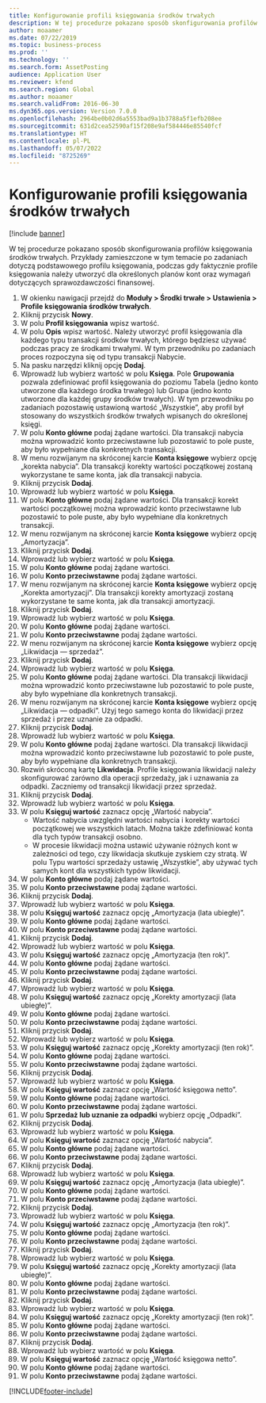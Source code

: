 ```yaml
---
title: Konfigurowanie profili księgowania środków trwałych
description: W tej procedurze pokazano sposób skonfigurowania profilów księgowania środków trwałych.
author: moaamer
ms.date: 07/22/2019
ms.topic: business-process
ms.prod: ''
ms.technology: ''
ms.search.form: AssetPosting
audience: Application User
ms.reviewer: kfend
ms.search.region: Global
ms.author: moaamer
ms.search.validFrom: 2016-06-30
ms.dyn365.ops.version: Version 7.0.0
ms.openlocfilehash: 2964be0b02d6a5553bad9a1b3788a5f1efb208ee
ms.sourcegitcommit: 631d2cea52590af15f208e9af584446e85540fcf
ms.translationtype: HT
ms.contentlocale: pl-PL
ms.lasthandoff: 05/07/2022
ms.locfileid: "8725269"
---
```

# <a name="set-up-fixed-asset-posting-profiles"></a>Konfigurowanie profili księgowania środków trwałych

[!include [banner](../../includes/banner.md)]

W tej procedurze pokazano sposób skonfigurowania profilów księgowania środków trwałych. Przykłady zamieszczone w tym temacie po zadaniach dotyczą podstawowego profilu księgowania, podczas gdy faktycznie profile księgowania należy utworzyć dla określonych planów kont oraz wymagań dotyczących sprawozdawczości finansowej.

1. W okienku nawigacji przejdź do **Moduły > Środki trwałe > Ustawienia > Profile księgowania środków trwałych**.
2. Kliknij przycisk **Nowy**.
3. W polu **Profil księgowania** wpisz wartość.
4. W polu **Opis** wpisz wartość. Należy utworzyć profil księgowania dla każdego typu transakcji środków trwałych, którego będziesz używać podczas pracy ze środkami trwałymi. W tym przewodniku po zadaniach proces rozpoczyna się od typu transakcji Nabycie.  
5. Na pasku narzędzi kliknij opcję **Dodaj**.
6. Wprowadź lub wybierz wartość w polu **Księga**. Pole **Grupowania** pozwala zdefiniować profil księgowania do poziomu Tabela (jedno konto utworzone dla każdego środka trwałego) lub Grupa (jedno konto utworzone dla każdej grupy środków trwałych). W tym przewodniku po zadaniach pozostawię ustawioną wartość „Wszystkie”, aby profil był stosowany do wszystkich środków trwałych wpisanych do określonej księgi.  
7. W polu **Konto główne** podaj żądane wartości. Dla transakcji nabycia można wprowadzić konto przeciwstawne lub pozostawić to pole puste, aby było wypełniane dla konkretnych transakcji.    
8. W menu rozwijanym na skróconej karcie **Konta księgowe** wybierz opcję „korekta nabycia”. Dla transakcji korekty wartości początkowej zostaną wykorzystane te same konta, jak dla transakcji nabycia.  
9. Kliknij przycisk **Dodaj**.
10. Wprowadź lub wybierz wartość w polu **Księga**.
11. W polu **Konto główne** podaj żądane wartości. Dla transakcji korekt wartości początkowej można wprowadzić konto przeciwstawne lub pozostawić to pole puste, aby było wypełniane dla konkretnych transakcji.    
12. W menu rozwijanym na skróconej karcie **Konta księgowe** wybierz opcję „Amortyzacja”.
13. Kliknij przycisk **Dodaj**.
14. Wprowadź lub wybierz wartość w polu **Księga**.
15. W polu **Konto główne** podaj żądane wartości.
16. W polu **Konto przeciwstawne** podaj żądane wartości.
17. W menu rozwijanym na skróconej karcie **Konta księgowe** wybierz opcję „Korekta amortyzacji”. Dla transakcji korekty amortyzacji zostaną wykorzystane te same konta, jak dla transakcji amortyzacji.  
18. Kliknij przycisk **Dodaj**.
19. Wprowadź lub wybierz wartość w polu **Księga**.
20. W polu **Konto główne** podaj żądane wartości.
21. W polu **Konto przeciwstawne** podaj żądane wartości.
22. W menu rozwijanym na skróconej karcie **Konta księgowe** wybierz opcję „Likwidacja — sprzedaż”.
23. Kliknij przycisk **Dodaj**.
24. Wprowadź lub wybierz wartość w polu **Księga**.
25. W polu **Konto główne** podaj żądane wartości. Dla transakcji likwidacji można wprowadzić konto przeciwstawne lub pozostawić to pole puste, aby było wypełniane dla konkretnych transakcji.  
26. W menu rozwijanym na skróconej karcie **Konta księgowe** wybierz opcję „Likwidacja — odpadki”. Użyj tego samego konta do likwidacji przez sprzedaż i przez uznanie za odpadki.  
27. Kliknij przycisk **Dodaj**.
28. Wprowadź lub wybierz wartość w polu **Księga**.
29. W polu **Konto główne** podaj żądane wartości. Dla transakcji likwidacji można wprowadzić konto przeciwstawne lub pozostawić to pole puste, aby było wypełniane dla konkretnych transakcji.  
30. Rozwiń skróconą kartę **Likwidacja**. Profile księgowania likwidacji należy skonfigurować zarówno dla operacji sprzedaży, jak i uznawania za odpadki.  Zaczniemy od transakcji likwidacji przez sprzedaż.  
31. Kliknij przycisk **Dodaj**.
32. Wprowadź lub wybierz wartość w polu **Księga**.
33. W polu **Księguj wartość** zaznacz opcję „Wartość nabycia”.
    * Wartość nabycia uwzględni wartości nabycia i korekty wartości początkowej we wszystkich latach. Można także zdefiniować konta dla tych typów transakcji osobno.  
    * W procesie likwidacji można ustawić używanie różnych kont w zależności od tego, czy likwidacja skutkuje zyskiem czy stratą. W polu Typu wartości sprzedaży ustawię „Wszystkie”, aby używać tych samych kont dla wszystkich typów likwidacji.  
34. W polu **Konto główne** podaj żądane wartości.
35. W polu **Konto przeciwstawne** podaj żądane wartości.
36. Kliknij przycisk **Dodaj**.
37. Wprowadź lub wybierz wartość w polu **Księga**.
38. W polu **Księguj wartość** zaznacz opcję „Amortyzacja (lata ubiegłe)”.  
38. W polu **Konto główne** podaj żądane wartości.
39. W polu **Konto przeciwstawne** podaj żądane wartości.
40. Kliknij przycisk **Dodaj**.
41. Wprowadź lub wybierz wartość w polu **Księga**.
42. W polu **Księguj wartość** zaznacz opcję „Amortyzacja (ten rok)”.
43. W polu **Konto główne** podaj żądane wartości.
44. W polu **Konto przeciwstawne** podaj żądane wartości.
45. Kliknij przycisk **Dodaj**.
46. Wprowadź lub wybierz wartość w polu **Księga**.
47. W polu **Księguj wartość** zaznacz opcję „Korekty amortyzacji (lata ubiegłe)”.
48. W polu **Konto główne** podaj żądane wartości.
49. W polu **Konto przeciwstawne** podaj żądane wartości.
50. Kliknij przycisk **Dodaj**.
51. Wprowadź lub wybierz wartość w polu **Księga**.
52. W polu **Księguj wartość** zaznacz opcję „Korekty amortyzacji (ten rok)”.
53. W polu **Konto główne** podaj żądane wartości.
54. W polu **Konto przeciwstawne** podaj żądane wartości.
55. Kliknij przycisk **Dodaj**.
56. Wprowadź lub wybierz wartość w polu **Księga**.
57. W polu **Księguj wartość** zaznacz opcję „Wartość księgowa netto”.
58. W polu **Konto główne** podaj żądane wartości.
59. W polu **Konto przeciwstawne** podaj żądane wartości.
60. W polu **Sprzedaż lub uznanie za odpadki** wybierz opcję „Odpadki”.
61. Kliknij przycisk **Dodaj**.
62. Wprowadź lub wybierz wartość w polu **Księga**.
63. W polu **Księguj wartość** zaznacz opcję „Wartość nabycia”.
64. W polu **Konto główne** podaj żądane wartości.
65. W polu **Konto przeciwstawne** podaj żądane wartości.
66. Kliknij przycisk **Dodaj**.
67. Wprowadź lub wybierz wartość w polu **Księga**.
67. W polu **Księguj wartość** zaznacz opcję „Amortyzacja (lata ubiegłe)”.  
68. W polu **Konto główne** podaj żądane wartości.
69. W polu **Konto przeciwstawne** podaj żądane wartości.
70. Kliknij przycisk **Dodaj**.
71. Wprowadź lub wybierz wartość w polu **Księga**.
72. W polu **Księguj wartość** zaznacz opcję „Amortyzacja (ten rok)”.
73. W polu **Konto główne** podaj żądane wartości.
74. W polu **Konto przeciwstawne** podaj żądane wartości.
75. Kliknij przycisk **Dodaj**.
76. Wprowadź lub wybierz wartość w polu **Księga**.
77. W polu **Księguj wartość** zaznacz opcję „Korekty amortyzacji (lata ubiegłe)”.
78. W polu **Konto główne** podaj żądane wartości.
79. W polu **Konto przeciwstawne** podaj żądane wartości.
80. Kliknij przycisk **Dodaj**.
81. Wprowadź lub wybierz wartość w polu **Księga**.
82. W polu **Księguj wartość** zaznacz opcję „Korekty amortyzacji (ten rok)”.
83. W polu **Konto główne** podaj żądane wartości.
84. W polu **Konto przeciwstawne** podaj żądane wartości.
85. Kliknij przycisk **Dodaj**.
86. Wprowadź lub wybierz wartość w polu **Księga**.
87. W polu **Księguj wartość** zaznacz opcję „Wartość księgowa netto”.
88. W polu **Konto główne** podaj żądane wartości.
89. W polu **Konto przeciwstawne** podaj żądane wartości.



[!INCLUDE[footer-include](../../../includes/footer-banner.md)]
